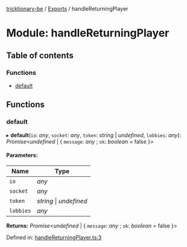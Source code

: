 [tricktionary-be](../README.md) / [Exports](../modules.md) / handleReturningPlayer

# Module: handleReturningPlayer

## Table of contents

### Functions

- [default](handlereturningplayer.md#default)

## Functions

### default

▸ **default**(`io`: *any*, `socket`: *any*, `token`: *string* \| *undefined*, `lobbies`: *any*): *Promise*<*undefined* \| { `message`: *any* ; `ok`: *boolean* = false }\>

#### Parameters:

Name | Type |
------ | ------ |
`io` | *any* |
`socket` | *any* |
`token` | *string* \| *undefined* |
`lobbies` | *any* |

**Returns:** *Promise*<*undefined* \| { `message`: *any* ; `ok`: *boolean* = false }\>

Defined in: [handleReturningPlayer.ts:3](https://github.com/story-squad/tricktionary-be/blob/30467a6/src/sockets/handleReturningPlayer.ts#L3)
